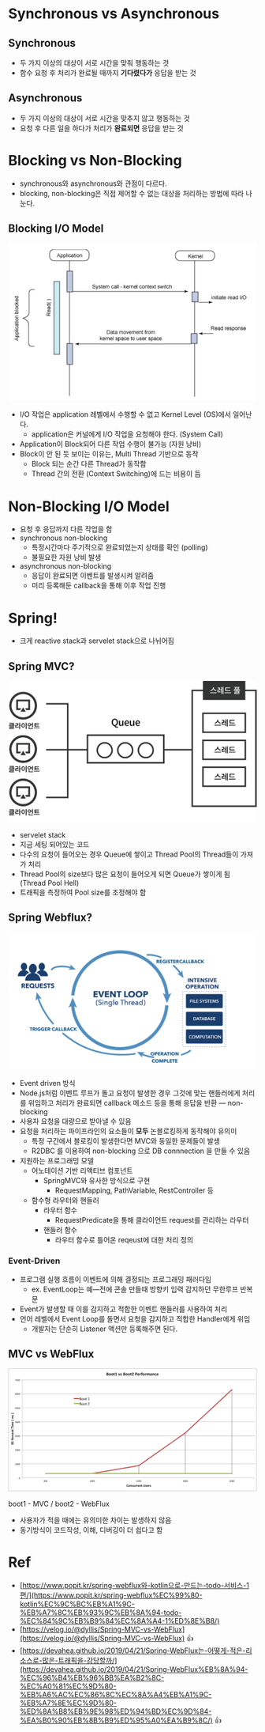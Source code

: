 # Synchronous vs Asynchronous

## Synchronous

- 두 가지 이상의 대상이 서로 시간을 맞춰 행동하는 것
- 함수 요청 후 처리가 완료될 때까지 **기다렸다가** 응답을 받는 것

## Asynchronous

- 두 가지 이상의 대상이 서로 시간을 맞추지 않고 행동하는 것
- 요청 후 다른 일을 하다가 처리가 **완료되면** 응답을 받는 것

# Blocking vs Non-Blocking

- synchronous와 asynchronous와 관점이 다르다.
- blocking, non-blocking은 직접 제어할 수 없는 대상을 처리하는 방법에 따라 나눈다.

## Blocking I/O Model

![blocking.png](./static/blocking.png)

- I/O 작업은 application 레벨에서 수행할 수 없고 Kernel Level (OS)에서 일어난다.
    - application은 커널에게 I/O 작업을 요청해야 한다. (System Call)
- Application이 Block되어 다른 작업 수행이 불가능 (자원 낭비)
- Block이 안 된 듯 보이는 이유는, Multi Thread 기반으로 동작
    - Block 되는 순간 다른 Thread가 동작함
    - Thread 간의 전환 (Context Switching)에 드는 비용이 듬

# Non-Blocking I/O Model

- 요청 후 응답까지 다른 작업을 함
- synchronous non-blocking
    - 특정시간마다 주기적으로 완료되었는지 상태를 확인 (polling)
    - 불필요한 자원 낭비 발생
- asynchronous non-blocking
    - 응답이 완료되면 이벤트를 발생시켜 알려줌
    - 미리 등록해둔 callback을 통해 이후 작업 진행

# Spring!

- 크게 reactive stack과 servelet stack으로 나뉘어짐

## Spring MVC?

![spring_mvc.png](./static/spring_mvc.png)

- servelet stack
- 지금 세팅 되어있는 코드
- 다수의 요청이 들어오는 경우 Queue에 쌓이고 Thread Pool의 Thread들이 가져가 처리
- Thread Pool의 size보다 많은 요청이 들어오게 되면 Queue가 쌓이게 됨 (Thread Pool Hell)
- 트래픽을 측정하여 Pool size를 조정해야 함

## Spring Webflux?

![event_loop.png](./static/event_loop.png)

- Event driven 방식
- Node.js처럼 이벤트 루프가 돌고 요청이 발생한 경우 그것에 맞는 핸들러에게 처리를 위임하고 처리가 완료되면 callback 메소드 등을 통해 응답을 반환 — non-blocking
- 사용자 요청을 대량으로 받아낼 수 있음
- 요청을 처리하는 파이프라인의 요소들이 **모두** 논블로킹하게 동작해야 유의미
    - 특정 구간에서 블로킹이 발생한다면 MVC와 동일한 문제들이 발생
    - R2DBC 를 이용하여 non-blocking 으로 DB connnection 을 만들 수 있음
- 지원하는 프로그래밍 모델
    - 어노테이션 기반 리액티브 컴포넌트
        - SpringMVC와 유사한 방식으로 구현
            - RequestMapping, PathVariable, RestController 등
    - 함수형 라우터와 핸들러
        - 라우터 함수
            - RequestPredicate을 통해 클라이언트 request를 관리하는 라우터
        - 핸들러 함수
            - 라우터 함수로 틀어온 reqeust에 대한 처리 정의

### Event-Driven

- 프로그램 실행 흐름이 이벤트에 의해 결정되는 프로그래밍 패러다임
    - ex. EventLoop는 예—전에 콘솔 만들때 방향키 입력 감지하던 무한루프 반복문
- Event가 발생할 때 이를 감지하고 적합한 이벤트 핸들러를 사용하여 처리
- 언어 레벨에서 Event Loop를 돌면서 요청을 감지하고 적합한 Handler에게 위임
    - 개발자는 단순히 Listener 액션만 등록해주면 된다.

## MVC vs WebFlux

![MVC_vs_Webflux.png](./static/MVC_vs_Webflux.png)

boot1 - MVC / boot2 - WebFlux

- 사용자가 적을 때에는 유의미한 차이는 발생하지 않음
- 동기방식이 코드작성, 이해, 디버깅이 더 쉽다고 함

# Ref

- [https://www.popit.kr/spring-webflux와-kotlin으로-만드는-todo-서비스-1편/](https://www.popit.kr/spring-webflux%EC%99%80-kotlin%EC%9C%BC%EB%A1%9C-%EB%A7%8C%EB%93%9C%EB%8A%94-todo-%EC%84%9C%EB%B9%84%EC%8A%A4-1%ED%8E%B8/)
- [https://velog.io/@dyllis/Spring-MVC-vs-WebFlux](https://velog.io/@dyllis/Spring-MVC-vs-WebFlux) 👍
- [https://devahea.github.io/2019/04/21/Spring-WebFlux는-어떻게-적은-리소스로-많은-트래픽을-감당할까/](https://devahea.github.io/2019/04/21/Spring-WebFlux%EB%8A%94-%EC%96%B4%EB%96%BB%EA%B2%8C-%EC%A0%81%EC%9D%80-%EB%A6%AC%EC%86%8C%EC%8A%A4%EB%A1%9C-%EB%A7%8E%EC%9D%80-%ED%8A%B8%EB%9E%98%ED%94%BD%EC%9D%84-%EA%B0%90%EB%8B%B9%ED%95%A0%EA%B9%8C/) 👍
